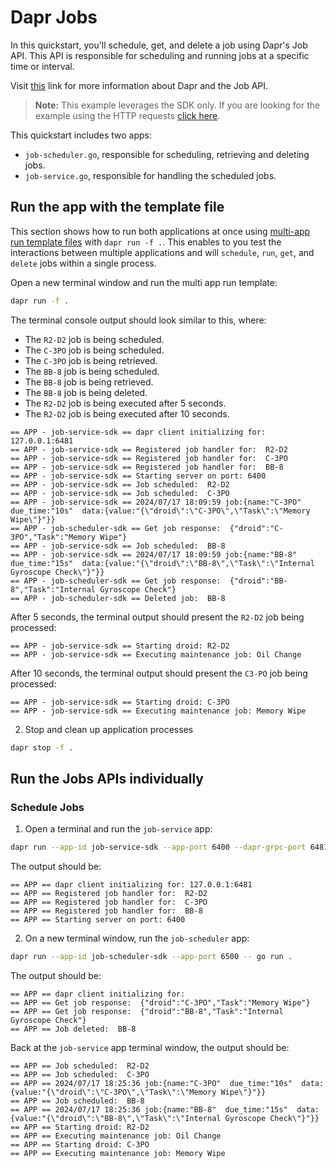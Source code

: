# Dapr Jobs

In this quickstart, you'll schedule, get, and delete a job using Dapr's Job API. This API is responsible for scheduling and running jobs at a specific time or interval.

Visit [this](https://v1-14.docs.dapr.io/developing-applications/building-blocks/jobs/) link for more information about Dapr and the Job API.

> **Note:** This example leverages the SDK only.  If you are looking for the example using the HTTP requests [click here](../http/).

This quickstart includes two apps:

- `job-scheduler.go`, responsible for scheduling, retrieving and deleting jobs.
- `job-service.go`, responsible for handling the scheduled jobs.

## Run the app with the template file

This section shows how to run both applications at once using [multi-app run template files](https://docs.dapr.io/developing-applications/local-development/multi-app-dapr-run/multi-app-overview/) with `dapr run -f .`.  This enables to you test the interactions between multiple applications and will `schedule`, `run`, `get`, and `delete` jobs within a single process.

Open a new terminal window and run the multi app run template:

<!-- STEP
 name: Run multi app run template
 expected_stdout_lines:
   - '== APP - job-service-sdk == Starting droid: R2-D2'
   - '== APP - job-service-sdk == Executing maintenance job: Oil Change'
   - '== APP - job-service-sdk == Starting droid: C-3PO'
   - '== APP - job-service-sdk == Executing maintenance job: Memory Wipe'
 expected_stderr_lines:
 output_match_mode: substring
 match_order: none
 background: false
 sleep: 120
 timeout_seconds: 180
 -->

```bash
dapr run -f .
```

The terminal console output should look similar to this, where:

- The `R2-D2` job is being scheduled.
- The `C-3PO` job is being scheduled.
- The `C-3PO` job is being retrieved.
- The `BB-8` job is being scheduled.
- The `BB-8` job is being retrieved.
- The `BB-8` job is being deleted.
- The `R2-D2` job is being executed after 5 seconds.
- The `R2-D2` job is being executed after 10 seconds.


```text
== APP - job-service-sdk == dapr client initializing for: 127.0.0.1:6481
== APP - job-service-sdk == Registered job handler for:  R2-D2
== APP - job-service-sdk == Registered job handler for:  C-3PO
== APP - job-service-sdk == Registered job handler for:  BB-8
== APP - job-service-sdk == Starting server on port: 6400
== APP - job-service-sdk == Job scheduled:  R2-D2
== APP - job-service-sdk == Job scheduled:  C-3PO
== APP - job-service-sdk == 2024/07/17 18:09:59 job:{name:"C-3PO"  due_time:"10s"  data:{value:"{\"droid\":\"C-3PO\",\"Task\":\"Memory Wipe\"}"}}
== APP - job-scheduler-sdk == Get job response:  {"droid":"C-3PO","Task":"Memory Wipe"}
== APP - job-service-sdk == Job scheduled:  BB-8
== APP - job-service-sdk == 2024/07/17 18:09:59 job:{name:"BB-8"  due_time:"15s"  data:{value:"{\"droid\":\"BB-8\",\"Task\":\"Internal Gyroscope Check\"}"}}
== APP - job-scheduler-sdk == Get job response:  {"droid":"BB-8","Task":"Internal Gyroscope Check"}
== APP - job-scheduler-sdk == Deleted job:  BB-8
```

After 5 seconds, the terminal output should present the `R2-D2` job being processed:

```text
== APP - job-service-sdk == Starting droid: R2-D2
== APP - job-service-sdk == Executing maintenance job: Oil Change
```

After 10 seconds, the terminal output should present the `C3-PO` job being processed:

```text
== APP - job-service-sdk == Starting droid: C-3PO
== APP - job-service-sdk == Executing maintenance job: Memory Wipe
```

<!-- END_STEP -->

2. Stop and clean up application processes
<!-- STEP
name: Stop multi-app run 
sleep: 5
-->

```bash
dapr stop -f .
```

<!-- END_STEP -->

## Run the Jobs APIs individually

### Schedule Jobs

1. Open a terminal and run the `job-service` app:

```bash
dapr run --app-id job-service-sdk --app-port 6400 --dapr-grpc-port 6481 --app-protocol grpc -- go run .
```

The output should be:

```text
== APP == dapr client initializing for: 127.0.0.1:6481
== APP == Registered job handler for:  R2-D2
== APP == Registered job handler for:  C-3PO
== APP == Registered job handler for:  BB-8
== APP == Starting server on port: 6400
```

2. On a new terminal window, run the `job-scheduler` app:

```bash
dapr run --app-id job-scheduler-sdk --app-port 6500 -- go run .
```

The output should be:

```text
== APP == dapr client initializing for: 
== APP == Get job response:  {"droid":"C-3PO","Task":"Memory Wipe"}
== APP == Get job response:  {"droid":"BB-8","Task":"Internal Gyroscope Check"}
== APP == Job deleted:  BB-8
```

Back at the `job-service` app terminal window, the output should be:

```text
== APP == Job scheduled:  R2-D2
== APP == Job scheduled:  C-3PO
== APP == 2024/07/17 18:25:36 job:{name:"C-3PO"  due_time:"10s"  data:{value:"{\"droid\":\"C-3PO\",\"Task\":\"Memory Wipe\"}"}}
== APP == Job scheduled:  BB-8
== APP == 2024/07/17 18:25:36 job:{name:"BB-8"  due_time:"15s"  data:{value:"{\"droid\":\"BB-8\",\"Task\":\"Internal Gyroscope Check\"}"}}
== APP == Starting droid: R2-D2
== APP == Executing maintenance job: Oil Change
== APP == Starting droid: C-3PO
== APP == Executing maintenance job: Memory Wipe
```
